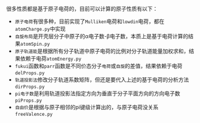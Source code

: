 很多性质都是基于原子电荷的，目前可以计算的原子性质有以下：
- `原子电荷`有很多种，目前实现了`Mulliken`电荷和`lowdin`电荷，都在`atomCharge.py`中实现
- `自旋布局`是开壳层分子中原子的α电子数-β电子数，本质上是基于电荷计算的结果`atomSpin.py`
- `原子轨道能`是根据所有分子轨道中原子电荷的比例对分子轨道能量加权求和，结果依赖于电荷`atomEnergy.py`
- `fukui`函数和`parr`函数是不同价态分子`电荷`或`自旋`的差值，结果依赖于电荷`delProps.py`
- `轨道投影法`修改分子轨道系数矩阵，但还是要代入上述的基于电荷的分析方法`dirProps.py`
- `pi电子数`是利用轨道投影法指定方向为垂直于分子平面方向的方向电子数`piProps.py`
- `自由价`是根据与原子相邻的pi键级计算出的，与原子电荷没关系`freeValence.py`